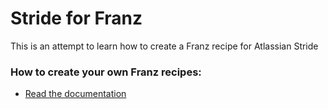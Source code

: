 # Stride for Franz
This is an attempt to learn how to create a Franz recipe for Atlassian Stride

### How to create your own Franz recipes:
* [Read the documentation](https://github.com/meetfranz/plugins)
